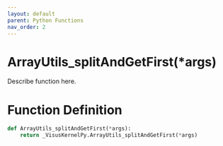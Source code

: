 ```yaml
---
layout: default
parent: Python Functions
nav_order: 2
---
```


# ArrayUtils_splitAndGetFirst(*args)

Describe function here.

# Function Definition

```python
def ArrayUtils_splitAndGetFirst(*args):
    return _VisusKernelPy.ArrayUtils_splitAndGetFirst(*args)
```